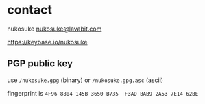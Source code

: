 # contact

nukosuke <nukosuke@lavabit.com>

https://keybase.io/nukosuke

## PGP public key
use `/nukosuke.gpg` (binary) or `/nukosuke.gpg.asc` (ascii)

fingerprint is `4F96 8804 145B 3650 B735  F3AD BAB9 2A53 7E14 62BE`
